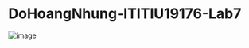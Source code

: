 # DoHoangNhung-ITITIU19176-Lab7

![image](https://github.com/dohoangnhung/DoHoangNhung-ITITIU19176-Lab7/assets/74888302/4997d4af-e53f-4dbf-b1ac-e304589010af)
